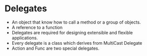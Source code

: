 # Delegates
* An object that know how to call a method or a group of objects. 
* A reference to a function
* Delegates are required for designing extensible and flexible applications. 
* Every delegate is a class which derives from MultiCast Delegate
* Action and Func are two special delegates. 